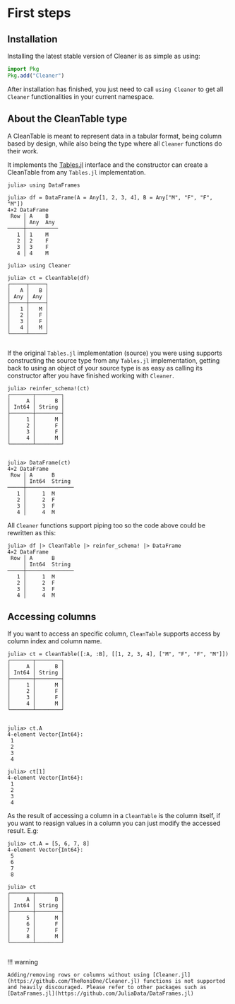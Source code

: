 # First steps

## Installation
Installing the latest stable version of Cleaner is as simple as using:
```julia
import Pkg
Pkg.add("Cleaner")
```

After installation has finished, you just need to call `using Cleaner` to get all `Cleaner` functionalities in your current namespace.

## About the CleanTable type
A CleanTable is meant to represent data in a tabular format, being column based by design, while also being the type where all `Cleaner` functions do their work.

It implements the [Tables.jl](https://github.com/JuliaData/Tables.jl) interface and the constructor can create a CleanTable from any `Tables.jl` implementation.

```jldoctest cleantable
julia> using DataFrames

julia> df = DataFrame(A = Any[1, 2, 3, 4], B = Any["M", "F", "F", "M"])
4×2 DataFrame
 Row │ A    B
     │ Any  Any
─────┼──────────
   1 │ 1    M
   2 │ 2    F
   3 │ 3    F
   4 │ 4    M

julia> using Cleaner

julia> ct = CleanTable(df)
┌─────┬─────┐
│   A │   B │
│ Any │ Any │
├─────┼─────┤
│   1 │   M │
│   2 │   F │
│   3 │   F │
│   4 │   M │
└─────┴─────┘


```

If the original `Tables.jl` implementation (source) you were using supports constructing the source type from any `Tables.jl` implementation, 
getting back to using an object of your source type is as easy as calling its constructor after you have finished working with `Cleaner`.

```jldoctest cleantable
julia> reinfer_schema!(ct)
┌───────┬────────┐
│     A │      B │
│ Int64 │ String │
├───────┼────────┤
│     1 │      M │
│     2 │      F │
│     3 │      F │
│     4 │      M │
└───────┴────────┘


julia> DataFrame(ct)
4×2 DataFrame
 Row │ A      B
     │ Int64  String
─────┼───────────────
   1 │     1  M
   2 │     2  F
   3 │     3  F
   4 │     4  M

```

All `Cleaner` functions support piping too so the code above could be rewritten as this:

```jldoctest cleantable
julia> df |> CleanTable |> reinfer_schema! |> DataFrame
4×2 DataFrame
 Row │ A      B
     │ Int64  String
─────┼───────────────
   1 │     1  M
   2 │     2  F
   3 │     3  F
   4 │     4  M

```

## Accessing columns 
If you want to access an specific column, `CleanTable` supports access by column index and column name.

```jldoctest access_cols; setup = :(using Cleaner)
julia> ct = CleanTable([:A, :B], [[1, 2, 3, 4], ["M", "F", "F", "M"]])
┌───────┬────────┐
│     A │      B │
│ Int64 │ String │
├───────┼────────┤
│     1 │      M │
│     2 │      F │
│     3 │      F │
│     4 │      M │
└───────┴────────┘


julia> ct.A
4-element Vector{Int64}:
 1
 2
 3
 4

julia> ct[1]
4-element Vector{Int64}:
 1
 2
 3
 4

```

As the result of accessing a column in a `CleanTable` is the column itself, if you want to reasign values in a column you can just modify the accessed result. 
E.g:
```jldoctest access_cols
julia> ct.A = [5, 6, 7, 8]
4-element Vector{Int64}:
 5
 6
 7
 8

julia> ct
┌───────┬────────┐
│     A │      B │
│ Int64 │ String │
├───────┼────────┤
│     5 │      M │
│     6 │      F │
│     7 │      F │
│     8 │      M │
└───────┴────────┘


```

!!! warning

    Adding/removing rows or columns without using [Cleaner.jl](https://github.com/TheRoniOne/Cleaner.jl) functions is not supported and heavily discouraged. Please refer to other packages such as [DataFrames.jl](https://github.com/JuliaData/DataFrames.jl)
